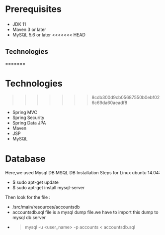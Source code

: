 # Prerequisites
###
- JDK 11
- Maven 3 or later
- MySQL 5.6 or later
<<<<<<< HEAD
######
## Technologies 
=======

# Technologies 
>>>>>>> 8cdb300d9cb05687550b0ebf026c69da60aeadf8
- Spring MVC
- Spring Security
- Spring Data JPA
- Maven
- JSP
- MySQL
# Database
Here,we used Mysql DB 
MSQL DB Installation Steps for Linux ubuntu 14.04:
- $ sudo apt-get update
- $ sudo apt-get install mysql-server

Then look for the file :
- /src/main/resources/accountsdb
- accountsdb.sql file is a mysql dump file.we have to import this dump to mysql db server
- > mysql -u <user_name> -p accounts < accountsdb.sql


